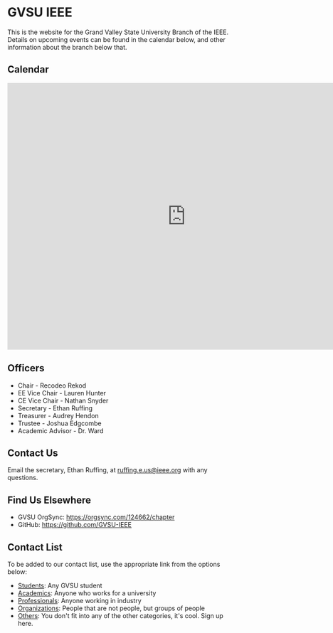 GVSU IEEE
=========
This is the website for the Grand Valley State University Branch of the IEEE.
Details on upcoming events can be found in the calendar below, and other
information about the branch below that.

Calendar
--------
<iframe src="https://calendar.google.com/calendar/embed?src=mail.gvsu.edu_df3ru71hl6hiifloh9it2osmoc%40group.calendar.google.com&ctz=America/New_York" style="border: 0" width="800" height="600" frameborder="0" scrolling="no"></iframe>

Officers
--------
* Chair - Recodeo Rekod
* EE Vice Chair - Lauren Hunter
* CE Vice Chair - Nathan Snyder
* Secretary - Ethan Ruffing
* Treasurer - Audrey Hendon
* Trustee - Joshua Edgcombe
* Academic Advisor - Dr. Ward

Contact Us
----------
Email the secretary, Ethan Ruffing, at <ruffing.e.us@ieee.org> with any
questions.

Find Us Elsewhere
-----------------
* GVSU OrgSync: <https://orgsync.com/124662/chapter>
* GitHub: <https://github.com/GVSU-IEEE>

Contact List
------------
To be added to our contact list, use the appropriate link from the options
below:

* [Students](http://goo.gl/forms/xgVnzXCaM8): Any GVSU student
* [Academics](http://goo.gl/forms/uoMlIh6R0T): Anyone who works for a university
* [Professionals](http://goo.gl/forms/mqZpE8CCOZ): Anyone working in industry
* [Organizations](http://goo.gl/forms/6twYbU2XNy): People that are not people,
  but groups of people
* [Others](http://goo.gl/forms/Zks46TS8GG): You don't fit into any of the other 
  categories, it's cool. Sign up here.

